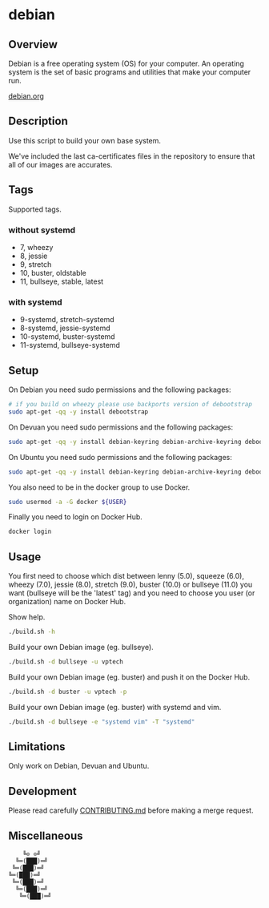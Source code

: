 # debian

## Overview

Debian is a  free operating system (OS) for your  computer. An operating system
is the set of basic programs and utilities that make your computer run.

[debian.org](https://www.debian.org/)

## Description

Use this script to build your own base system.

We've included the last ca-certificates files  in the repository to ensure that
all of our images are accurates.

## Tags

Supported tags.

### without systemd

- 7,  wheezy
- 8,  jessie
- 9,  stretch
- 10, buster,   oldstable
- 11, bullseye, stable, latest

### with systemd

- 9-systemd,  stretch-systemd
- 8-systemd,  jessie-systemd
- 10-systemd, buster-systemd
- 11-systemd, bullseye-systemd

## Setup

On Debian you need sudo permissions and the following packages:

```bash
# if you build on wheezy please use backports version of debootstrap
sudo apt-get -qq -y install debootstrap
```

On Devuan you need sudo permissions and the following packages:

```bash
sudo apt-get -qq -y install debian-keyring debian-archive-keyring debootstrap
```

On Ubuntu you need sudo permissions and the following packages:

```bash
sudo apt-get -qq -y install debian-keyring debian-archive-keyring debootstrap
```

You also need to be in the docker group to use Docker.

```bash
sudo usermod -a -G docker ${USER}
```

Finally you need to login on Docker Hub.

```bash
docker login
```

## Usage

You first need to choose which  dist between lenny (5.0), squeeze (6.0), wheezy
(7.0), jessie (8.0),  stretch (9.0), buster (10.0) or bullseye  (11.0) you want
(bullseye  will be  the 'latest'  tag)  and you  need  to choose  you user  (or
organization) name on Docker Hub.

Show help.

```bash
./build.sh -h
```

Build your own Debian image (eg. bullseye).

```bash
./build.sh -d bullseye -u vptech
```

Build your own Debian image (eg. buster) and push it on the Docker Hub.

```bash
./build.sh -d buster -u vptech -p
```

Build your own Debian image (eg. buster) with systemd and vim.

```bash
./build.sh -d bullseye -e "systemd vim" -T "systemd"
```

## Limitations

Only work on Debian, Devuan and Ubuntu.

## Development

Please read carefully [CONTRIBUTING.md](CONTRIBUTING.md) before making a merge request.

## Miscellaneous

```text
    ╚⊙ ⊙╝
  ╚═(███)═╝
 ╚═(███)═╝
╚═(███)═╝
 ╚═(███)═╝
  ╚═(███)═╝
   ╚═(███)═╝
```
